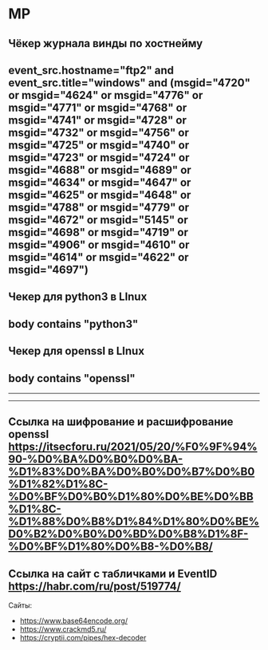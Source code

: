 # MP
Чёкер журнала винды по хостнейму
---
event_src.hostname="ftp2" and event_src.title="windows" and (msgid="4720" or msgid="4624" or msgid="4776" or msgid="4771" or msgid="4768" or msgid="4741" or msgid="4728" or msgid="4732" or msgid="4756" or msgid="4725" or msgid="4740" or msgid="4723" or msgid="4724" or msgid="4688" or msgid="4689" or msgid="4634" or msgid="4647" or msgid="4625" or msgid="4648" or msgid="4788" or msgid="4779" or msgid="4672" or msgid="5145" or msgid="4698" or msgid="4719" or msgid="4906" or msgid="4610" or msgid="4614" or msgid="4622" or msgid="4697")
---
Чекер для python3 в LInux
---
body contains "python3"
---
Чекер для openssl в LInux
---
body contains "openssl"
---
---
---
Ссылка на шифрование и расшифрование openssl
https://itsecforu.ru/2021/05/20/%F0%9F%94%90-%D0%BA%D0%B0%D0%BA-%D1%83%D0%BA%D0%B0%D0%B7%D0%B0%D1%82%D1%8C-%D0%BF%D0%B0%D1%80%D0%BE%D0%BB%D1%8C-%D1%88%D0%B8%D1%84%D1%80%D0%BE%D0%B2%D0%B0%D0%BD%D0%B8%D1%8F-%D0%BF%D1%80%D0%B8-%D0%B8/
---
Ссылка на сайт с табличками и EventID
https://habr.com/ru/post/519774/
---
Сайты:
- https://www.base64encode.org/
- https://www.crackmd5.ru/
- https://cryptii.com/pipes/hex-decoder
